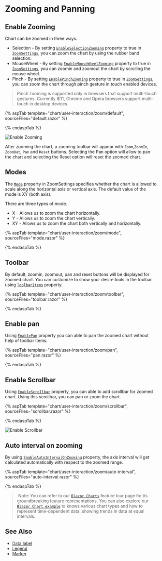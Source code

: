 # Zooming  and Panning

## Enable Zooming

Chart can be zoomed in three ways.

* Selection - By setting [`EnableSelectionZooming`](https://help.syncfusion.com/cr/blazor/Syncfusion.Blazor.Charts.ChartZoomSettings.html#Syncfusion_Blazor_Charts_ChartZoomSettings_EnableSelectionZooming) property to true
  in [`ZoomSettings`](https://help.syncfusion.com/cr/blazor/Syncfusion.Blazor.Charts.SfChart.html#Syncfusion_Blazor_Charts_SfChart_ChartArea), you can zoom the chart by using the rubber band selection.
* MouseWheel - By setting [`EnableMouseWheelZooming`](https://help.syncfusion.com/cr/blazor/Syncfusion.Blazor.Charts.ChartZoomSettings.html#Syncfusion_Blazor_Charts_ChartZoomSettings_EnableMouseWheelZooming) property to true
  in [`ZoomSettings`](https://help.syncfusion.com/cr/blazor/Syncfusion.Blazor.Charts.SfChart.html#Syncfusion_Blazor_Charts_SfChart_ChartArea), you can zoomin and zoomout the chart by scrolling the mouse wheel.
* Pinch - By setting  [`EnablePinchZooming`](https://help.syncfusion.com/cr/blazor/Syncfusion.Blazor.Charts.ChartZoomSettings.html#Syncfusion_Blazor_Charts_ChartZoomSettings_EnablePinchZooming) property to true in [`ZoomSettings`](https://help.syncfusion.com/cr/blazor/Syncfusion.Blazor.Charts.SfChart.html#Syncfusion_Blazor_Charts_SfChart_ChartArea),
  you can zoom the chart through pinch gesture in touch enabled devices.

 >Pinch zooming is supported only in browsers that support multi-touch gestures. Currently IE11, Chrome and Opera browsers support multi-touch in desktop devices.

{% aspTab template="chart/user-interaction/zoom/default", sourceFiles="default.razor" %}

{% endaspTab %}

![Enable Zooming](images/zoom/default-razor.png)

After zooming the chart, a zooming toolbar will appear with `Zoom`,`ZoomIn`, `ZoomOut`, `Pan` and `Reset` buttons.
Selecting the Pan option will allow to pan the chart and selecting the Reset option will reset the zoomed chart.

## Modes

The [`Mode`](https://help.syncfusion.com/cr/blazor/Syncfusion.Blazor.Charts.ChartZoomSettings.html#Syncfusion_Blazor_Charts_ChartZoomSettings_Mode) property in ZoomSettings specifies whether the chart is
allowed to scale along the horizontal axis or vertical axis. The default value of the mode is XY (both axis).

There are three types of mode.

* X - Allows us to zoom the chart horizontally.
* Y - Allows us to zoom the chart vertically.
* XY - Allows us to zoom the chart both vertically and horizontally.

{% aspTab template="chart/user-interaction/zoom/mode", sourceFiles="mode.razor" %}

{% endaspTab %}

## Toolbar

By default, zoomin, zoomout, pan and reset buttons will be displayed for zoomed chart. You can customize to show your desire tools in the toolbar using [`ToolbarItems`](https://help.syncfusion.com/cr/blazor/Syncfusion.Blazor.Charts.ChartZoomSettings.html#Syncfusion_Blazor_Charts_ChartZoomSettings_ToolbarItems)
property.

{% aspTab template="chart/user-interaction/zoom/toolbar", sourceFiles="toolbar.razor" %}

{% endaspTab %}

## Enable pan

Using [`EnablePan`](https://help.syncfusion.com/cr/blazor/Syncfusion.Blazor.Charts.ChartZoomSettings.html#Syncfusion_Blazor_Charts_ChartZoomSettings_EnablePan)
property you can able to pan the zoomed chart without help of toolbar items.

{% aspTab template="chart/user-interaction/zoom/pan", sourceFiles="pan.razor" %}

{% endaspTab %}

## Enable Scrollbar

Using [`EnableScrollbar`](https://help.syncfusion.com/cr/blazor/Syncfusion.Blazor.Charts.ChartZoomSettings.html#Syncfusion_Blazor_Charts_ChartZoomSettings_EnableScrollbar) property, you can able to add scrollbar for zoomed chart. Using this scrollbar, you can pan or zoom the chart.

{% aspTab template="chart/user-interaction/zoom/scrollbar", sourceFiles="scrollbar.razor" %}

{% endaspTab %}

![Enable Scrollbar](images/zoom/scrollbar-razor.png)

## Auto interval on zooming

By using [`EnableAutoIntervalOnZooming`](https://help.syncfusion.com/cr/blazor/Syncfusion.Blazor.Charts.ChartAxis.html#Syncfusion_Blazor_Charts_ChartAxis_EnableAutoIntervalOnZooming) property,
the axis interval will get calculated automatically with respect to the zoomed range.

{% aspTab template="chart/user-interaction/zoom/auto-interval", sourceFiles="auto-interval.razor" %}

{% endaspTab %}

> Note: You can refer to our [`Blazor Charts`](https://www.syncfusion.com/blazor-components/blazor-charts) feature tour page for its groundbreaking feature representations. You can also explore our [`Blazor Chart example`](https://blazor.syncfusion.com/demos/chart/line?theme=bootstrap4) to knows various chart types and how to represent time-dependent data, showing trends in data at equal intervals.

## See Also

* [Data label](./data-labels)
* [Legend](./legend)
* [Marker](./data-markers)